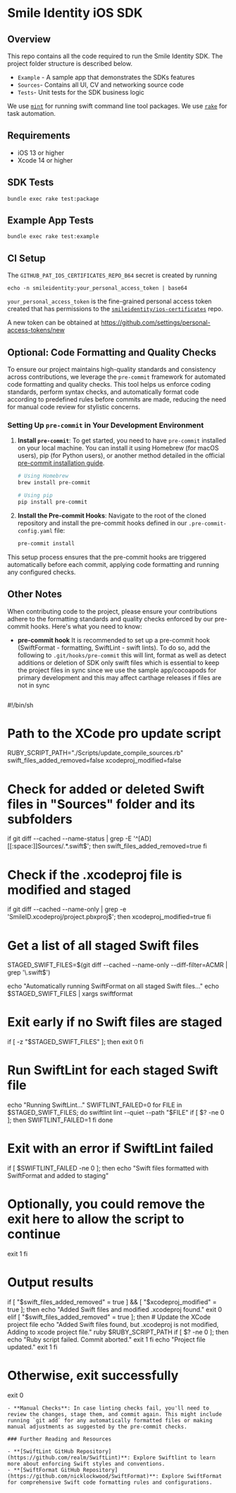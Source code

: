 # Smile Identity iOS SDK

## Overview

This repo contains all the code required to run the Smile Identity SDK. The project folder structure is described below.

- `Example` - A sample app that demonstrates the SDKs features
- `Sources`- Contains all UI, CV and networking source code
- `Tests`- Unit tests for the SDK business logic

We use [`mint`](https://github.com/yonaskolb/Mint) for running swift command line tool packages.
We use [`rake`](https://github.com/ruby/rake) for task automation.

## Requirements

- iOS 13 or higher
- Xcode 14 or higher

## SDK Tests

```shell
bundle exec rake test:package
```

## Example App Tests

```shell
bundle exec rake test:example
```

## CI Setup

The `GITHUB_PAT_IOS_CERTIFICATES_REPO_B64` secret is created by running

```shell
echo -n smileidentity:your_personal_access_token | base64
```

`your_personal_access_token` is the fine-grained personal access token created that has permissions
to the [`smileidentity/ios-certificates`](https://github.com/smileidentity/ios-certificates) repo.

A new token can be obtained at https://github.com/settings/personal-access-tokens/new



## Optional: Code Formatting and Quality Checks

To ensure our project maintains high-quality standards and consistency across contributions, we leverage the `pre-commit` framework for automated code formatting and quality checks. This tool helps us enforce coding standards, perform syntax checks, and automatically format code according to predefined rules before commits are made, reducing the need for manual code review for stylistic concerns.

### Setting Up `pre-commit` in Your Development Environment

1. **Install `pre-commit`**: To get started, you need to have `pre-commit` installed on your local machine. You can install it using Homebrew (for macOS users), pip (for Python users), or another method detailed in the official [pre-commit installation guide](https://pre-commit.com/#installation).

    ```bash
    # Using Homebrew
    brew install pre-commit

    # Using pip
    pip install pre-commit

2. **Install the Pre-commit Hooks**: Navigate to the root of the cloned repository and install the pre-commit hooks defined in our `.pre-commit-config.yaml` file:

    ```bash
    pre-commit install
    ```

This setup process ensures that the pre-commit hooks are triggered automatically before each commit, applying code formatting and running any configured checks.

## Other Notes

When contributing code to the project, please ensure your contributions adhere to the formatting standards and quality checks enforced by our pre-commit hooks. Here's what you need to know:

- **pre-commit hook** It is recommended to set up a pre-commit hook (SwiftFormat - formatting, SwiftLint - swift lints). To
  do so, add the following to `.git/hooks/pre-commit` this will lint, format as well as detect additions or deletion of SDK only swift files which 
  is essential to keep the project files in sync since we use the sample app/cocoapods for primary development and this may affect carthage releases
  if files are not in sync
  ```
#!/bin/sh

# Path to the XCode pro update script
RUBY_SCRIPT_PATH="./Scripts/update_compile_sources.rb"
swift_files_added_removed=false
xcodeproj_modified=false

# Check for added or deleted Swift files in "Sources" folder and its subfolders
if git diff --cached --name-status | grep -E '^[AD][[:space:]]Sources/.*\.swift$'; then
    swift_files_added_removed=true
fi

# Check if the .xcodeproj file is modified and staged
if git diff --cached --name-only | grep -e 'SmileID.xcodeproj/project.pbxproj$'; then
    xcodeproj_modified=true
fi

# Get a list of all staged Swift files
STAGED_SWIFT_FILES=$(git diff --cached --name-only --diff-filter=ACMR | grep '\.swift$')

echo "Automatically running SwiftFormat on all staged Swift files..."
echo $STAGED_SWIFT_FILES | xargs swiftformat

# Exit early if no Swift files are staged
if [ -z "$STAGED_SWIFT_FILES" ]; then
  exit 0
fi

# Run SwiftLint for each staged Swift file
echo "Running SwiftLint..."
SWIFTLINT_FAILED=0
for FILE in $STAGED_SWIFT_FILES; do
  swiftlint lint --quiet --path "$FILE"
  if [ $? -ne 0 ]; then
    SWIFTLINT_FAILED=1
  fi
done

# Exit with an error if SwiftLint failed
if [ $SWIFTLINT_FAILED -ne 0 ]; then
  echo "Swift files formatted with SwiftFormat and added to staging"
  # Optionally, you could remove the exit here to allow the script to continue
  exit 1
fi

# Output results
if [ "$swift_files_added_removed" = true ] && [ "$xcodeproj_modified" = true ]; then
    echo "Added Swift files and modified .xcodeproj found."
    exit 0
elif [ "$swift_files_added_removed" = true ]; then
    # Update the XCode project file
    echo "Added Swift files found, but .xcodeproj is not modified, Adding to xcode project file."
    ruby $RUBY_SCRIPT_PATH
    if [ $? -ne 0 ]; then
      echo "Ruby script failed. Commit aborted."
      exit 1
    fi
    echo "Project file updated."
    exit 1
fi

# Otherwise, exit successfully
exit 0
  ```
- **Manual Checks**: In case linting checks fail, you'll need to review the changes, stage them, and commit again. This might include running `git add` for any automatically formatted files or making manual adjustments as suggested by the pre-commit checks.

### Further Reading and Resources

- **[SwiftLint GitHub Repository](https://github.com/realm/SwiftLint)**: Explore Swiftlint to learn more about enforcing Swift styles and conventions.
- **[SwiftFormat GitHub Repository](https://github.com/nicklockwood/SwiftFormat)**: Explore SwiftFormat for comprehensive Swift code formatting rules and configurations.

